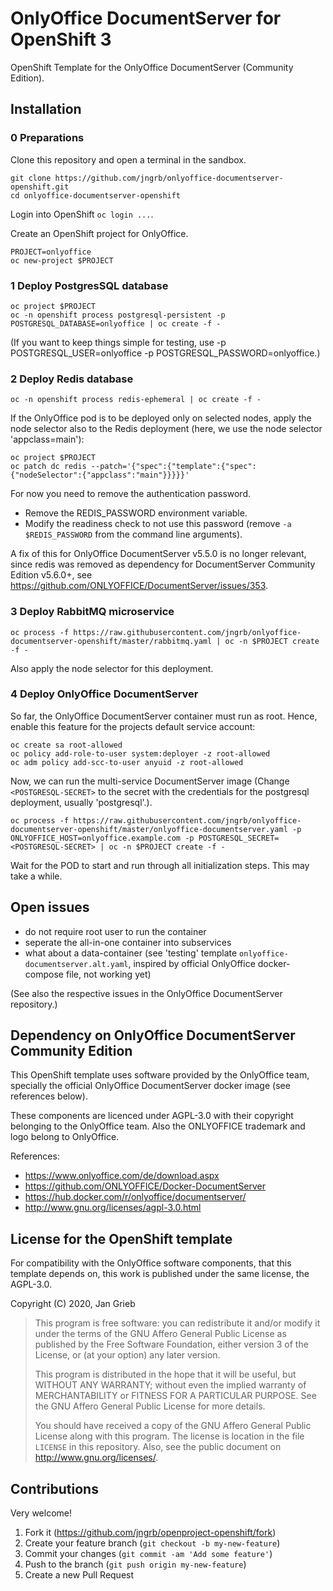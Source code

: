 # OnlyOffice DocumentServer for OpenShift 3

OpenShift Template for the OnlyOffice DocumentServer (Community Edition).

## Installation

### 0 Preparations

Clone this repository and open a terminal in the sandbox.

```[bash]
git clone https://github.com/jngrb/onlyoffice-documentserver-openshift.git
cd onlyoffice-documentserver-openshift
```

Login into OpenShift `oc login ...`.

Create an OpenShift project for OnlyOffice.

```[bash]
PROJECT=onlyoffice
oc new-project $PROJECT
```

### 1 Deploy PostgresSQL database

```[bash]
oc project $PROJECT
oc -n openshift process postgresql-persistent -p POSTGRESQL_DATABASE=onlyoffice | oc create -f -
```

(If you want to keep things simple for testing, use -p POSTGRESQL_USER=onlyoffice -p POSTGRESQL_PASSWORD=onlyoffice.)

### 2 Deploy Redis database

```[bash]
oc -n openshift process redis-ephemeral | oc create -f -
```

If the OnlyOffice pod is to be deployed only on selected nodes, apply the node selector also to the Redis deployment (here, we use the node selector 'appclass=main'):

```[bash]
oc project $PROJECT
oc patch dc redis --patch='{"spec":{"template":{"spec":{"nodeSelector":{"appclass":"main"}}}}}'
```

For now you need to remove the authentication password.

* Remove the REDIS_PASSWORD environment variable.
* Modify the readiness check to not use this password (remove `-a $REDIS_PASSWORD` from the command line arguments).

A fix of this for OnlyOffice DocumentServer v5.5.0 is no longer relevant, since redis was removed as dependency for DocumentServer Community Edition v5.6.0+, see <https://github.com/ONLYOFFICE/DocumentServer/issues/353>.

### 3 Deploy RabbitMQ microservice

```[bash]
oc process -f https://raw.githubusercontent.com/jngrb/onlyoffice-documentserver-openshift/master/rabbitmq.yaml | oc -n $PROJECT create -f -
```

Also apply the node selector for this deployment.

### 4 Deploy OnlyOffice DocumentServer

So far, the OnlyOffice DocumentServer container must run as root. Hence, enable this feature for the projects default service account:

```[bash]
oc create sa root-allowed
oc policy add-role-to-user system:deployer -z root-allowed
oc adm policy add-scc-to-user anyuid -z root-allowed
```

Now, we can run the multi-service DocumentServer image (Change `<POSTGRESQL-SECRET>` to the secret with the credentials for the postgresql deployment, usually 'postgresql'.).

```[bash]
oc process -f https://raw.githubusercontent.com/jngrb/onlyoffice-documentserver-openshift/master/onlyoffice-documentserver.yaml -p ONLYOFFICE_HOST=onlyoffice.example.com -p POSTGRESQL_SECRET=<POSTGRESQL-SECRET> | oc -n $PROJECT create -f -
```

Wait for the POD to start and run through all initialization steps. This may take a while.

## Open issues

* do not require root user to run the container
* seperate the all-in-one container into subservices
* what about a data-container (see 'testing' template `onlyoffice-documentserver.alt.yaml`, inspired by official OnlyOffice docker-compose file, not working yet)

(See also the respective issues in the OnlyOffice DocumentServer repository.)

## Dependency on OnlyOffice DocumentServer Community Edition

This OpenShift template uses software provided by the OnlyOffice team, specially the official OnlyOffice DocumentServer docker image (see references below).

These components are licenced under AGPL-3.0 with their copyright belonging to the OnlyOffice team. Also the ONLYOFFICE trademark and logo belong to OnlyOffice.

References:

* <https://www.onlyoffice.com/de/download.aspx>
* <https://github.com/ONLYOFFICE/Docker-DocumentServer>
* <https://hub.docker.com/r/onlyoffice/documentserver/>
* <http://www.gnu.org/licenses/agpl-3.0.html>

## License for the OpenShift template

For compatibility with the OnlyOffice software components, that this template depends on, this work is published under the same license, the AGPL-3.0.

Copyright (C) 2020, Jan Grieb

> This program is free software: you can redistribute it and/or modify
> it under the terms of the GNU Affero General Public License as published by
> the Free Software Foundation, either version 3 of the License, or
> (at your option) any later version.
>
> This program is distributed in the hope that it will be useful,
> but WITHOUT ANY WARRANTY; without even the implied warranty of
> MERCHANTABILITY or FITNESS FOR A PARTICULAR PURPOSE.  See the
> GNU Affero General Public License for more details.
>
> You should have received a copy of the GNU Affero General Public License
> along with this program.  The license is location in the file `LICENSE`
> in this repository. Also, see the public document on
> <http://www.gnu.org/licenses/>.

## Contributions

Very welcome!

1. Fork it (<https://github.com/jngrb/openproject-openshift/fork>)
2. Create your feature branch (`git checkout -b my-new-feature`)
3. Commit your changes (`git commit -am 'Add some feature'`)
4. Push to the branch (`git push origin my-new-feature`)
5. Create a new Pull Request
